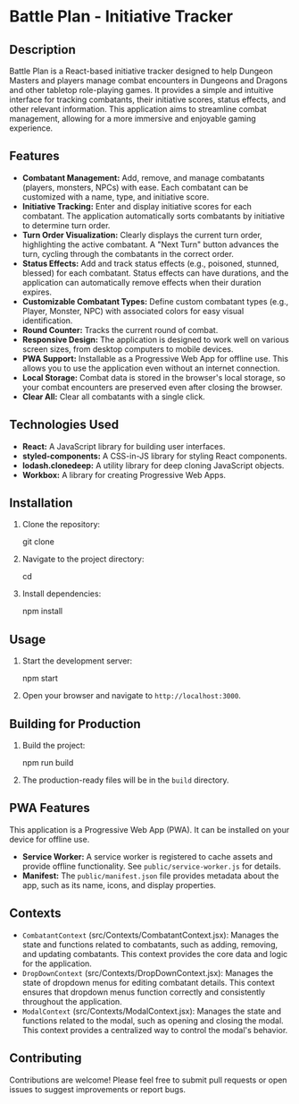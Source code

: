 # Battle Plan - Initiative Tracker

## Description

Battle Plan is a React-based initiative tracker designed to help Dungeon Masters and players manage combat encounters in Dungeons and Dragons and other tabletop role-playing games. It provides a simple and intuitive interface for tracking combatants, their initiative scores, status effects, and other relevant information. This application aims to streamline combat management, allowing for a more immersive and enjoyable gaming experience.

## Features

-   **Combatant Management:** Add, remove, and manage combatants (players, monsters, NPCs) with ease. Each combatant can be customized with a name, type, and initiative score.
-   **Initiative Tracking:** Enter and display initiative scores for each combatant. The application automatically sorts combatants by initiative to determine turn order.
-   **Turn Order Visualization:** Clearly displays the current turn order, highlighting the active combatant. A "Next Turn" button advances the turn, cycling through the combatants in the correct order.
-   **Status Effects:** Add and track status effects (e.g., poisoned, stunned, blessed) for each combatant. Status effects can have durations, and the application can automatically remove effects when their duration expires.
-   **Customizable Combatant Types:** Define custom combatant types (e.g., Player, Monster, NPC) with associated colors for easy visual identification.
-   **Round Counter:** Tracks the current round of combat.
-   **Responsive Design:** The application is designed to work well on various screen sizes, from desktop computers to mobile devices.
-   **PWA Support:** Installable as a Progressive Web App for offline use. This allows you to use the application even without an internet connection.
-   **Local Storage:** Combat data is stored in the browser's local storage, so your combat encounters are preserved even after closing the browser.
-   **Clear All:** Clear all combatants with a single click.

## Technologies Used

-   **React:** A JavaScript library for building user interfaces.
-   **styled-components:** A CSS-in-JS library for styling React components.
-   **lodash.clonedeep:** A utility library for deep cloning JavaScript objects.
-   **Workbox:** A library for creating Progressive Web Apps.

## Installation

1.  Clone the repository:

    git clone <repository-url>

2.  Navigate to the project directory:

    cd <project-directory>

3.  Install dependencies:

    npm install

## Usage

1.  Start the development server:

    npm start

2.  Open your browser and navigate to `http://localhost:3000`.

## Building for Production

1.  Build the project:

    npm run build

2.  The production-ready files will be in the `build` directory.

## PWA Features

This application is a Progressive Web App (PWA). It can be installed on your device for offline use.

*   **Service Worker:** A service worker is registered to cache assets and provide offline functionality. See `public/service-worker.js` for details.
*   **Manifest:** The `public/manifest.json` file provides metadata about the app, such as its name, icons, and display properties.

## Contexts

*   `CombatantContext` (src/Contexts/CombatantContext.jsx): Manages the state and functions related to combatants, such as adding, removing, and updating combatants. This context provides the core data and logic for the application.
*   `DropDownContext` (src/Contexts/DropDownContext.jsx): Manages the state of dropdown menus for editing combatant details. This context ensures that dropdown menus function correctly and consistently throughout the application.
*   `ModalContext` (src/Contexts/ModalContext.jsx): Manages the state and functions related to the modal, such as opening and closing the modal. This context provides a centralized way to control the modal's behavior.

## Contributing

Contributions are welcome! Please feel free to submit pull requests or open issues to suggest improvements or report bugs.